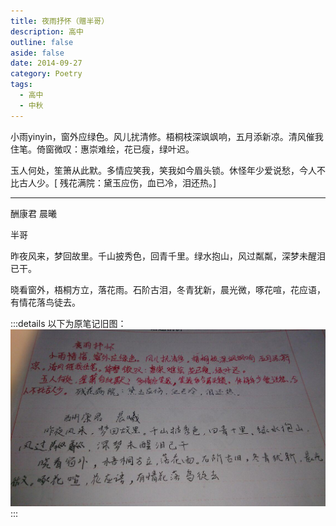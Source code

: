 ```yaml
---
title: 夜雨抒怀（赠半哥）
description: 高中
outline: false
aside: false
date: 2014-09-27
category: Poetry
tags:
  - 高中
  - 中秋
---
```


<!--@include: ../../../.vitepress/template/PostCommon.md-->



小雨yinyin，窗外应绿色。风儿扰清修。梧桐枝深飒飒响，五月添新凉。清风催我住笔。倚窗微叹：惠崇难绘，花已瘦，绿叶迟。

玉人何处，笙箫从此默。多情应笑我，笑我如今眉头锁。休怪年少爱说愁，今人不比古人少。[ 残花满院：黛玉应伤，血已冷，泪还热。]

<hr/>

酬康君 晨曦

半哥

昨夜风来，梦回故里。千山披秀色，回青千里。绿水抱山，风过粼粼，深梦未醒泪已干。

晓看窗外，梧桐方立，落花雨。石阶古泪，冬青犹新，晨光微，啄花喧，花应语，有情花落鸟徒去。

:::details 以下为原笔记旧图：
![夜雨抒怀](./夜雨抒怀.png)
:::

